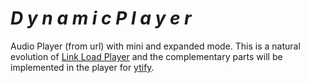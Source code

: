 # *D y n a m i c P l a y e r*
Audio Player (from url) with mini and expanded mode.
This is a natural evolution of [Link Load Player](https://n-ce.github.io/Archive/LinkLoadPlayer) and the complementary parts will be implemented in the player for [ytify](https://ytify.netlify.app).
